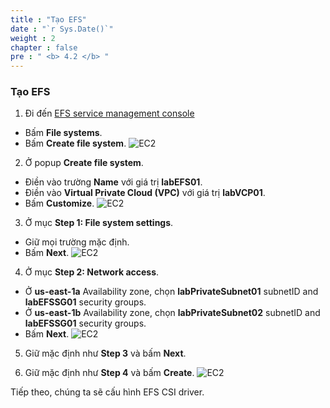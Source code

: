 ```yaml
---
title : "Tạo EFS"
date : "`r Sys.Date()`"
weight : 2
chapter : false
pre : " <b> 4.2 </b> "
---
```


### Tạo EFS
1. Đi đến [EFS service management console](https://console.aws.amazon.com/efs/home)
  - Bấm **File systems**.
  - Bấm **Create file system**.
  ![EC2](/workshop.chaunguyen.site/2.prerequisite/ws01-createefs01.png)

2. Ở popup **Create file system**.
  - Điền vào trường **Name** với giá trị **labEFS01**.
  - Điền vào **Virtual Private Cloud (VPC)** với giá trị **labVCP01**.
  - Bấm **Customize**.
  ![EC2](/workshop.chaunguyen.site/2.prerequisite/ws01-createefs02.png)

3. Ở mục **Step 1: File system settings**.
  - Giữ mọi trường mặc định.
  - Bấm **Next**.
  ![EC2](/workshop.chaunguyen.site/2.prerequisite/ws01-createefs03.png)

4. Ở mục **Step 2: Network access**.
  - Ở **us-east-1a** Availability zone, chọn **labPrivateSubnet01** subnetID and **labEFSSG01** security groups.
  - Ở **us-east-1b** Availability zone, chọn **labPrivateSubnet02** subnetID and **labEFSSG01** security groups.
  - Bấm **Next**.
  ![EC2](/workshop.chaunguyen.site/2.prerequisite/ws01-createefs04.png)

5. Giữ mặc định như **Step 3** và bấm **Next**.

6. Giữ mặc định như **Step 4** và bấm **Create**.
  ![EC2](/workshop.chaunguyen.site/2.prerequisite/ws01-createefs05.png)
   
Tiếp theo, chúng ta sẽ cấu hình EFS CSI driver.